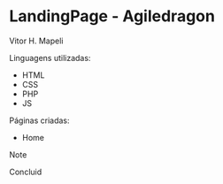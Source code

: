 # LandingPage - Agiledragon
Vitor H. Mapeli

Linguagens utilizadas:
- HTML
- CSS
- PHP
- JS

Páginas criadas:
- Home

> [!NOTE]
> Concluid
